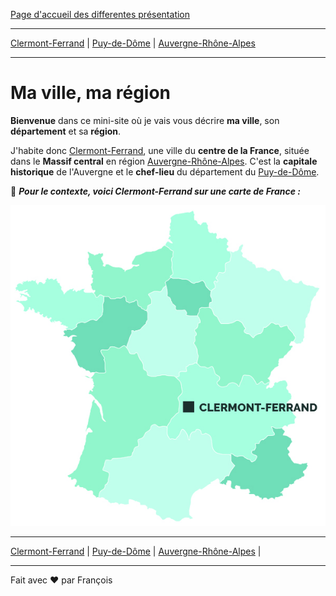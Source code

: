 [Page d'accueil des differentes présentation](../README.md)

---

[Clermont-Ferrand](ma-ville.md) | [Puy-de-Dôme](mon-departement.md) | [Auvergne-Rhône-Alpes](ma-region.md)

---

# Ma ville, ma région

**Bienvenue** dans ce mini-site où je vais vous décrire **ma ville**, son **département** et sa **région**.

J'habite donc [Clermont-Ferrand](ma-ville.md), une ville du **centre de la France**, située dans le **Massif central** en région [Auvergne-Rhône-Alpes](ma-region.md). C'est la **capitale historique** de l'Auvergne et le **chef-lieu** du département du [Puy-de-Dôme](mon-departement.md).

📍 **_Pour le contexte, voici Clermont-Ferrand sur une carte de France :_**

![Clermont-Ferrand](./assets/imgs/carte-clermont-ferrand.jpg)

---

[Clermont-Ferrand](ma-ville.md) | [Puy-de-Dôme](mon-departement.md) | [Auvergne-Rhône-Alpes](ma-region.md) |

---

Fait avec ❤️ par François